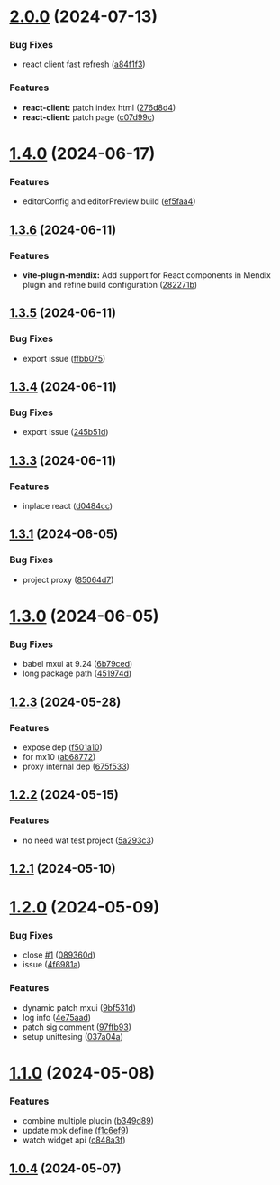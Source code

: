 # [2.0.0](https://github.com/engalar/vite-plugin-monorepo/compare/vite-plugin-mendix@1.4.0...vite-plugin-mendix@2.0.0) (2024-07-13)

### Bug Fixes

- react client fast refresh ([a84f1f3](https://github.com/engalar/vite-plugin-monorepo/commit/a84f1f32cc7c0a69c6b3bcd202934d97b0625743))

### Features

- **react-client:** patch index html ([276d8d4](https://github.com/engalar/vite-plugin-monorepo/commit/276d8d442ba6043d51129a86329bf3a7f40a62a6))
- **react-client:** patch page ([c07d99c](https://github.com/engalar/vite-plugin-monorepo/commit/c07d99c96982ae34cf15b34fade2f7fa072dd5a4))

# [1.4.0](https://github.com/engalar/vite-plugin-monorepo/compare/vite-plugin-mendix@1.3.6...vite-plugin-mendix@1.4.0) (2024-06-17)

### Features

- editorConfig and editorPreview build ([ef5faa4](https://github.com/engalar/vite-plugin-monorepo/commit/ef5faa4a4171ce1035b2d90466d90e0dc67b7414))

## [1.3.6](https://github.com/engalar/vite-plugin-monorepo/compare/vite-plugin-mendix@1.3.5...vite-plugin-mendix@1.3.6) (2024-06-11)

### Features

- **vite-plugin-mendix:** Add support for React components in Mendix plugin and refine build configuration ([282271b](https://github.com/engalar/vite-plugin-monorepo/commit/282271b6c6deb83a1f56d2a7746afff15ce9a13b))

## [1.3.5](https://github.com/engalar/vite-plugin-monorepo/compare/vite-plugin-mendix@1.3.4...vite-plugin-mendix@1.3.5) (2024-06-11)

### Bug Fixes

- export issue ([ffbb075](https://github.com/engalar/vite-plugin-monorepo/commit/ffbb07548bc5bf061d97d3dae4601ab6ce5cc910))

## [1.3.4](https://github.com/engalar/vite-plugin-monorepo/compare/vite-plugin-mendix@1.3.3...vite-plugin-mendix@1.3.4) (2024-06-11)

### Bug Fixes

- export issue ([245b51d](https://github.com/engalar/vite-plugin-monorepo/commit/245b51d69b017156618287c5c9ca595347e168ef))

## [1.3.3](https://github.com/engalar/vite-plugin-monorepo/compare/vite-plugin-mendix@1.3.1...vite-plugin-mendix@1.3.3) (2024-06-11)

### Features

- inplace react ([d0484cc](https://github.com/engalar/vite-plugin-monorepo/commit/d0484cc9679bf4639b6c26aee871e858fe1edb39))

## [1.3.1](https://github.com/engalar/vite-plugin-monorepo/compare/vite-plugin-mendix@1.3.0...vite-plugin-mendix@1.3.1) (2024-06-05)

### Bug Fixes

- project proxy ([85064d7](https://github.com/engalar/vite-plugin-monorepo/commit/85064d795df64a287156e4f9a5c655f7e5e6bf12))

# [1.3.0](https://github.com/engalar/vite-plugin-monorepo/compare/vite-plugin-mendix@1.2.3...vite-plugin-mendix@1.3.0) (2024-06-05)

### Bug Fixes

- babel mxui at 9.24 ([6b79ced](https://github.com/engalar/vite-plugin-monorepo/commit/6b79ceda518fe44c5a63d38090504d69c77ee024))
- long package path ([451974d](https://github.com/engalar/vite-plugin-monorepo/commit/451974d016fbcd4b3a83dbe9c29d1deead40c7ec))

## [1.2.3](https://github.com/engalar/vite-plugin-monorepo/compare/vite-plugin-mendix@1.2.2...vite-plugin-mendix@1.2.3) (2024-05-28)

### Features

- expose dep ([f501a10](https://github.com/engalar/vite-plugin-monorepo/commit/f501a10bd51eaafd6fc65382e991dafd3ada80e3))
- for mx10 ([ab68772](https://github.com/engalar/vite-plugin-monorepo/commit/ab687723f217fb2f76ab5a521428d70ffbfa77bf))
- proxy internal dep ([675f533](https://github.com/engalar/vite-plugin-monorepo/commit/675f533e8ae4d1513c6bff9d0a478655accc9706))

## [1.2.2](https://github.com/engalar/vite-plugin-monorepo/compare/vite-plugin-mendix@1.2.1...vite-plugin-mendix@1.2.2) (2024-05-15)

### Features

- no need wat test project ([5a293c3](https://github.com/engalar/vite-plugin-monorepo/commit/5a293c3ad4fa66e78498b1cbec50ece64e99ac31))

## [1.2.1](https://github.com/engalar/vite-plugin-monorepo/compare/vite-plugin-mendix@1.2.0...vite-plugin-mendix@1.2.1) (2024-05-10)

# [1.2.0](https://github.com/engalar/vite-plugin-monorepo/compare/vite-plugin-mendix@1.1.0...vite-plugin-mendix@1.2.0) (2024-05-09)

### Bug Fixes

- close [#1](https://github.com/engalar/vite-plugin-monorepo/issues/1) ([089360d](https://github.com/engalar/vite-plugin-monorepo/commit/089360d09630c60d0ef51fa9e647911ab3c5da20))
- issue ([4f6981a](https://github.com/engalar/vite-plugin-monorepo/commit/4f6981a0a21da9501bff10f226de96771ebcc98f))

### Features

- dynamic patch mxui ([9bf531d](https://github.com/engalar/vite-plugin-monorepo/commit/9bf531d7d7a52d5ba05e4263bd88411164f1ace9))
- log info ([4e75aad](https://github.com/engalar/vite-plugin-monorepo/commit/4e75aad3853e2c0d5951a4a91a15e3bf351028d2))
- patch sig comment ([97ffb93](https://github.com/engalar/vite-plugin-monorepo/commit/97ffb93745b675dfb6873ac5aa9c4ee37ebaf4cc))
- setup unittesing ([037a04a](https://github.com/engalar/vite-plugin-monorepo/commit/037a04ad2f9ebd6599f0292e9e8464545b9c8ced))

# [1.1.0](https://github.com/engalar/vite-plugin-monorepo/compare/vite-plugin-mendix@1.0.4...vite-plugin-mendix@1.1.0) (2024-05-08)

### Features

- combine multiple plugin ([b349d89](https://github.com/engalar/vite-plugin-monorepo/commit/b349d890631a50c98fc6ec4cf7508e7c47602e68))
- update mpk define ([f1c6ef9](https://github.com/engalar/vite-plugin-monorepo/commit/f1c6ef90d7e03464f03984b54903b7e6553395f3))
- watch widget api ([c848a3f](https://github.com/engalar/vite-plugin-monorepo/commit/c848a3fd1c782dc0eb4c162435f8d382a02097d2))

## [1.0.4](https://github.com/engalar/vite-plugin-monorepo/compare/vite-plugin-mendix@1.0.1...vite-plugin-mendix@1.0.4) (2024-05-07)
